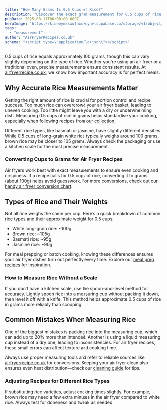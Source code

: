 ```yaml
---
title: "How Many Grams Is 0.5 Cups of Rice?"
description: "Discover the exact gram measurement for 0.5 cups of rice and simplify your air fryer cooking with precise conversions. Perfect for meal prep!"
pubDate: 2025-08-11T00:00:00.000Z
heroImage: "https://klueoymssxwfnxsvcyhv.supabase.co/storage/v1/object/public/md/how-many-grams-is-0-5-cups-of-rice-fa425086.webp"
tags:
  - "measurement"
author: "AirFryerRecipes.co.uk"
schema: "<script type=\"application/ld+json\"></script>"
---
```


<p>0.5 cups of rice equals approximately 100 grams, though this can vary slightly depending on the type of rice. Whether you're using an air fryer or a traditional oven, precise measurements ensure consistent results. At <a href=https://www.airfryerrecipe.co.uk/>airfryerrecipe.co.uk</a>, we know how important accuracy is for perfect meals.</p>

<h2>Why Accurate Rice Measurements Matter</h2>  
<p>Getting the right amount of rice is crucial for portion control and recipe success. Too much rice can overcrowd your air fryer basket, leading to uneven cooking. Too little might leave you with a dry or underwhelming dish. Measuring 0.5 cups of rice in grams helps standardise your cooking, especially when following recipes from <a href=https://www.airfryerrecipe.co.uk/recipes>our collection</a>.</p>  

<p>Different rice types, like basmati or jasmine, have slightly different densities. While 0.5 cups of long-grain white rice typically weighs around 100 grams, brown rice may be closer to 105 grams. Always check the packaging or use a kitchen scale for the most precise measurement.</p>  

<h3>Converting Cups to Grams for Air Fryer Recipes</h3>  
<p>Air fryers work best with exact measurements to ensure even cooking and crispiness. If a recipe calls for 0.5 cups of rice, converting it to grams (about 100g) helps avoid guesswork. For more conversions, check out our <a href=https://www.airfryerrecipe.co.uk/air-fryer-conversion-chart>handy air fryer conversion chart</a>.</p>  

<h2>Types of Rice and Their Weights</h2>  
<p>Not all rice weighs the same per cup. Here’s a quick breakdown of common rice types and their approximate weight for 0.5 cups:</p>  

<ul>  
<li>White long-grain rice: ~100g</li>  
<li>Brown rice: ~105g</li>  
<li>Basmati rice: ~95g</li>  
<li>Jasmine rice: ~90g</li>  
</ul>  

<p>For meal prepping or batch cooking, knowing these differences ensures your air fryer dishes turn out perfectly every time. Explore our <a href=https://www.airfryerrecipe.co.uk/recipe-category/meal-prep>meal prep recipes</a> for inspiration.</p>  

<h3>How to Measure Rice Without a Scale</h3>  
<p>If you don’t have a kitchen scale, use the spoon-and-level method for accuracy. Lightly spoon rice into a measuring cup without packing it down, then level it off with a knife. This method helps approximate 0.5 cups of rice in grams more reliably than scooping.</p>  

<h2>Common Mistakes When Measuring Rice</h2>  
<p>One of the biggest mistakes is packing rice into the measuring cup, which can add up to 20% more than intended. Another is using a liquid measuring cup instead of a dry one, leading to inconsistencies. For air fryer recipes, these small errors can affect texture and cooking time.</p>  

<p>Always use proper measuring tools and refer to reliable sources like <a href=https://www.airfryerrecipe.co.uk/>airfryerrecipe.co.uk</a> for conversions. Keeping your air fryer clean also ensures even heat distribution—check our <a href=https://www.airfryerrecipe.co.uk/air-fryer-cleaner>cleaning guide</a> for tips.</p>  

<h3>Adjusting Recipes for Different Rice Types</h3>  
<p>If substituting rice varieties, adjust cooking times slightly. For example, brown rice may need a few extra minutes in the air fryer compared to white rice. Always test for doneness and tweak as needed.</p>